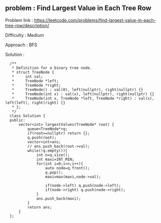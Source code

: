 ## problem : Find Largest Value in Each Tree Row

Problem link : https://leetcode.com/problems/find-largest-value-in-each-tree-row/description/

Difficulty : Medium

Approach : BFS

Solution :
      
      /**
       * Definition for a binary tree node.
       * struct TreeNode {
       *     int val;
       *     TreeNode *left;
       *     TreeNode *right;
       *     TreeNode() : val(0), left(nullptr), right(nullptr) {}
       *     TreeNode(int x) : val(x), left(nullptr), right(nullptr) {}
       *     TreeNode(int x, TreeNode *left, TreeNode *right) : val(x), left(left), right(right) {}
       * };
       */
      class Solution {
      public:
          vector<int> largestValues(TreeNode* root) {
              queue<TreeNode*>q;
              if(root==nullptr) return {};
              q.push(root);
              vector<int>ans;
              // ans.push_back(root->val);
              while(!q.empty()){
                  int n=q.size();
                  int maxi=INT_MIN;
                  for(int i=0;i<n;i++){
                      auto node=q.front();
                      q.pop();
                      maxi=max(maxi,node->val);
                      
                      if(node->left) q.push(node->left);
                      if(node->right) q.push(node->right);
                  }
                  ans.push_back(maxi);
              }
              return ans;
          }
      };
